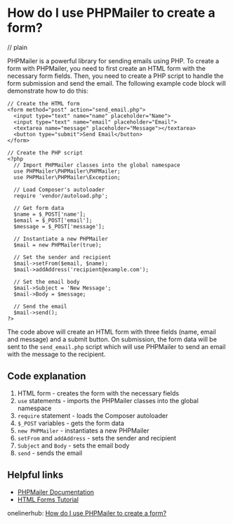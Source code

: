 # How do I use PHPMailer to create a form?
// plain

PHPMailer is a powerful library for sending emails using PHP. To create a form with PHPMailer, you need to first create an HTML form with the necessary form fields. Then, you need to create a PHP script to handle the form submission and send the email. The following example code block will demonstrate how to do this:

```
// Create the HTML form
<form method="post" action="send_email.php">
  <input type="text" name="name" placeholder="Name">
  <input type="text" name="email" placeholder="Email">
  <textarea name="message" placeholder="Message"></textarea>
  <button type="submit">Send Email</button>
</form>

// Create the PHP script
<?php
  // Import PHPMailer classes into the global namespace
  use PHPMailer\PHPMailer\PHPMailer;
  use PHPMailer\PHPMailer\Exception;

  // Load Composer's autoloader
  require 'vendor/autoload.php';

  // Get form data
  $name = $_POST['name'];
  $email = $_POST['email'];
  $message = $_POST['message'];

  // Instantiate a new PHPMailer
  $mail = new PHPMailer(true);

  // Set the sender and recipient
  $mail->setFrom($email, $name);
  $mail->addAddress('recipient@example.com');

  // Set the email body
  $mail->Subject = 'New Message';
  $mail->Body = $message;

  // Send the email
  $mail->send();
?>
```

The code above will create an HTML form with three fields (name, email and message) and a submit button. On submission, the form data will be sent to the `send_email.php` script which will use PHPMailer to send an email with the message to the recipient.

## Code explanation

1. HTML form - creates the form with the necessary fields
2. `use` statements - imports the PHPMailer classes into the global namespace
3. `require` statement - loads the Composer autoloader
4. `$_POST` variables - gets the form data
5. `new PHPMailer` - instantiates a new PHPMailer
6. `setFrom` and `addAddress` - sets the sender and recipient
7. `Subject` and `Body` - sets the email body
8. `send` - sends the email

## Helpful links
- [PHPMailer Documentation](https://github.com/PHPMailer/PHPMailer)
- [HTML Forms Tutorial](https://www.w3schools.com/html/html_forms.asp)

onelinerhub: [How do I use PHPMailer to create a form?](https://onelinerhub.com/phpmailer/how-do-i-use-phpmailer-to-create-a-form)
